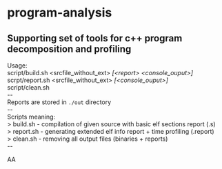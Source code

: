 # program-analysis
Supporting set of tools for c++ program decomposition and profiling
--
Usage:<br>
script/build.sh <srcfile_without_ext> *[\<report\> <console_ouput>]*<br>
scrpt/report.sh <srcfile_without_ext> *[<console_ouput>]*<br>
script/clean.sh<br>
\--<br>
Reports are stored in `./out` directory<br>
\--<br>
Scripts meaning:<br>
\> build.sh - compilation of given source with basic elf sections report (<bin>.s)<br>
\> report.sh - generating extended elf info report + time profiling (<bin>.report)<br>
\> clean.sh - removing all output files (binaries + reports)<br>
\--<br>

AA

